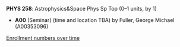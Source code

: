 **PHYS 258**: Astrophysics&Space Phys Sp Top (0–1 units, by 1)

- **A00** (Seminar) (time and location TBA) by Fuller, George Michael (A00353096)

[Enrollment numbers over time](./PHYS258.tsv)
